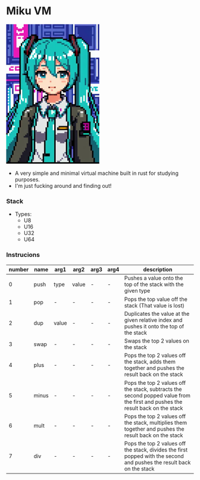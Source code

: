 # Miku VM

<img src="logo.jpeg" width=250>

- A very simple and minimal virtual machine built in rust for studying purposes.
- I'm just fucking around and finding out!

### Stack

- Types:
  - U8
  - U16
  - U32
  - U64

### Instrucions

| number | name  | arg1  | arg2  | arg3 | arg4 | description                                                                                                                   |
| ------ | ----- | ----- | ----- | ---- | ---- | ----------------------------------------------------------------------------------------------------------------------------- |
| 0      | push  | type  | value | -    | -    | Pushes a value onto the top of the stack with the given type                                                                  |
| 1      | pop   | -     | -     | -    | -    | Pops the top value off the stack (That value is lost)                                                                         |
| 2      | dup   | value | -     | -    | -    | Duplicates the value at the given relative index and pushes it onto the top of the stack                                      |
| 3      | swap  | -     | -     | -    | -    | Swaps the top 2 values on the stack                                                                                           |
| 4      | plus  | -     | -     | -    | -    | Pops the top 2 values off the stack, adds them together and pushes the result back on the stack                               |
| 5      | minus | -     | -     | -    | -    | Pops the top 2 values off the stack, subtracts the second popped value from the first and pushes the result back on the stack |
| 6      | mult  | -     | -     | -    | -    | Pops the top 2 values off the stack, multiplies them together and pushes the result back on the stack                         |
| 7      | div   | -     | -     | -    | -    | Pops the top 2 values off the stack, divides the first popped with the second and pushes the result back on the stack         |
